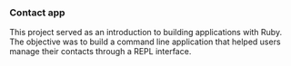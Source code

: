 ### Contact app

This project served as an introduction to building applications with Ruby. The objective was to build a command line application that helped users manage their contacts through a REPL interface.